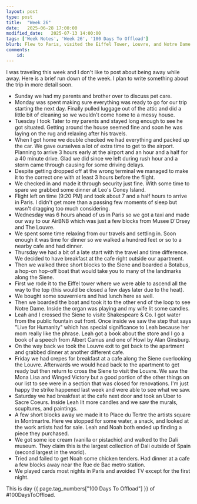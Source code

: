 ```yaml
---
layout: post
type: post
title:  "Week 26"
date:   2025-06-28 17:00:00
modified_date:   2025-07-13 14:00:00
tags: ['Week Notes', 'Week 26', '100 Days To Offload']
blurb: Flew to Paris, visited the Eiffel Tower, Louvre, and Notre Dame.
comments:
    id: 
---
```


I was traveling this week and I don't like to post about being away while away. Here is a brief run down of the week. I plan to write something about the trip in more detail soon.

* Sunday we had my parents and brother over to discuss pet care.
* Monday was spent making sure everything was ready to go for our trip starting the next day. Finally pulled luggage out of the attic and did a little bit of cleaning so we wouldn't come home to a messy house.
* Tuesday I took Tater to my parents and stayed long enough to see he got situated. Getting around the house seemed fine and soon he was laying on the rug and relaxing after his travels.
* When I got home we double checked we had everything and packed up the car. We gave ourselves a lot of extra time to get to the airport. Planning to arrive 3 hours early at the airport and an hour and a half for a 40 minute drive. Glad we did since we left during rush hour and a storm came through causing for some driving delays.
* Despite getting dropped off at the wrong terminal we managed to make it to the correct one with at least 3 hours before the flight.
* We checked in and made it through security just fine. With some time to spare we grabbed some dinner at Leo's Coney Island.
* Flight left on time (9:20 PM) and took about 7 and a half hours to arrive in Paris. I didn't get more than a passing few moments of sleep but wasn't dragging too much considering.
* Wednesday was 6 hours ahead of us in Paris so we got a taxi and made our way to our AirBNB which was just a few blocks from Musee D'Orsey and The Louvre. 
* We spent some time relaxing from our travels and settling in. Soon enough it was time for dinner so we walked a hundred feet or so to a nearby cafe and had dinner.
* Thursday we had a bit of a late start with the travel and time difference. We decided to have breakfast at the cafe right outside our apartment.
* Then we walked three short blocks to the Siene and boarded a Botabus, a hop-on hop-off boat that would take you to many of the landmarks along the Siene.
* First we rode it to the Eiffel tower where we were able to ascend all the way to the top (this would be closed a few days later due to the heat). 
* We bought some souverniers and had lunch here as well.
* Then we boarded the boat and took it to the other end of the loop to see Notre Dame. Inside the organ was playing and my wife lit some candles.
* Leah and I crossed the Siene to visite Shakespeare & Co. I got water from the public fountain out front. Once inside we saw the step that says "Live for Humanity" which has special significance to Leah because her mom really like the phrase. Leah got a book about the store and I go a book of a speech from Albert Camus and one of Howl by Alan Ginsburg. 
* On the way back we took the Louvre exit to get back to the apartment and grabbed dinner at another different cafe.
* Friday we had crepes for breakfast at a cafe along the Siene overlooking the Louvre. Afterwards we would head back to the apartment to get ready but then return to cross the Siene to visit the Louvre. We saw the Mona Lisa and Winged Victory but a good portion of the other things on our list to see were in a section that was closed for renovations. I'm just happy the strike happened last week and were able to see what we saw.
* Saturday we had breakfast at the cafe next door and took an Uber to Sacre Coeurs. Inside Leah lit more candles and we saw the murals, scupltures, and paintings. 
* A few short blocks away we made it to Place du Tertre the artists square in Montmartre. Here we stopped for some water, a snack, and looked at the work artists had for sale. Leah and Noah both ended up finding a piece they purchased.
* We got some ice cream (vanilla or pistachio) and walked to the Dali museum. They claim this is the largest collection of Dali outside of Spain (second largest in the world).
* Tried and failed to get Noah some chicken tenders. Had dinner at a cafe a few blocks away near the Rue de Bac metro station. 
* We played cards most nights in Paris and avoided TV except for the first night. 


This is day {{ page.tag_numbers["100 Days To Offload"] }}  of #100DaysToOffload.

